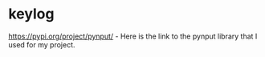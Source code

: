# keylog
https://pypi.org/project/pynput/ - Here is the link to the pynput library that I used for my project.
